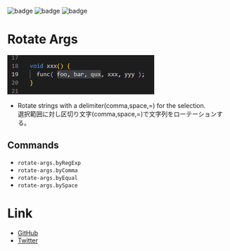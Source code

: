 ![badge](https://img.shields.io/github/issues/kuone314/VSCodeExtension-RotateArgs)
![badge](https://img.shields.io/github/forks/kuone314/VSCodeExtension-RotateArgs)
![badge](https://img.shields.io/github/stars/kuone314/VSCodeExtension-RotateArgs)

# Rotate Args


![Sample](Doc/Demonstration.gif)
* Rotate strings with a delimiter(comma,space,=) for the selection.  
  選択範囲に対し区切り文字(comma,space,=)で文字列をローテーションする。

<!-- ## Usage -->

## Commands
* `rotate-args.byRegExp`
* `rotate-args.byComma`
* `rotate-args.byEqual`
* `rotate-args.bySpace`

# Link

* [GitHub](https://github.com/kuone314/VSCodeExtension-RotateArgs)
* [Twitter](https://twitter.com/KuoneTech)
